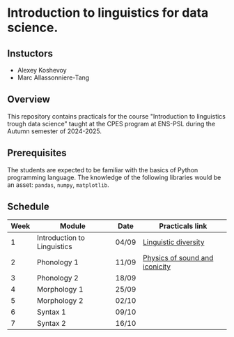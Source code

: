 # Introduction to linguistics for data science.

## Instuctors  

- Alexey Koshevoy 
- Marc Allassonniere-Tang

## Overview

This repository contains practicals for the course "Introduction to linguistics trough data science" taught at the CPES program at ENS-PSL during the Autumn semester of 2024-2025.

## Prerequisites  

The students are expected to be familiar with the basics of Python programming language. The knowledge of the following libraries would be an asset: `pandas`, `numpy`, `matplotlib`. 

## Schedule

| Week | Module | Date | Practicals link
|------|--------|---------|---------|
| 1    | Introduction to Linguistics  |     04/09    | [Linguistic diversity](https://colab.research.google.com/drive/1TTj5sfpXoy65KxdT_ti-1z0JJ7HDBFvD?usp=sharing)     |
| 2    | Phonology 1         |   11/09          |  [Physics of sound and iconicity](https://colab.research.google.com/drive/1WORT0Y3QK_SDmIjkgU6xQu-EizLARAjT?usp=sharing)  |
| 3    | Phonology 2         |   18/09     |       |
| 4    | Morphology 1         |   25/09      |     |
| 5    | Morphology 2         |    02/10     |    |
| 6    | Syntax 1         |    09/10     |        |
| 7    | Syntax 2         |    16/10     |       |
